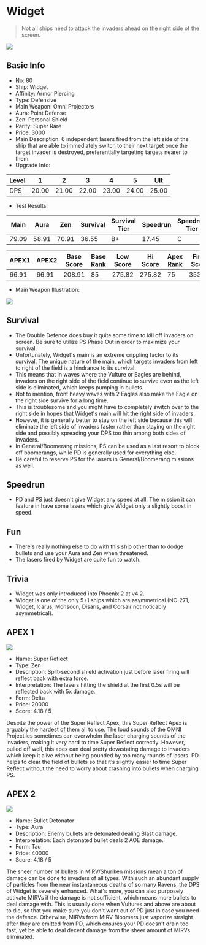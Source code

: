 # Widget

> Not all ships need to attack the invaders ahead on the right side of the screen.

<img src="/ships/ship_80.png" style={{zoom:1}}/>

## Basic Info

- No: 80
- Ship: Widget
- Affinity: Armor Piercing
- Type: Defensive
- Main Weapon: Omni Projectors
- Aura: Point Defense
- Zen: Personal Shield
- Rarity: Super Rare
- Price: 3000
- Main Description: 6 independent lasers fired from the left side of the ship that are able to immediately switch to their next target once the target invader is destroyed, preferentially targeting targets nearer to them.
- Upgrade Info: 

| Level | 1 | 2 | 3 | 4 | 5 | Ult |
|--|--|--|--|--|--|--|
| DPS | 20.00 | 21.00 | 22.00 | 23.00 | 24.00 | 25.00 |

- Test Results: 

| Main | Aura | Zen | Survival | Survival Tier | Speedrun | Speedrun Tier | Fun | Fun Tier |
|--|--|--|--|--|--|--|--|--|
| 79.09 | 58.91 | 70.91 | 36.55 | B+ | 17.45 | C | 24.00 | C- |

| APEX1 | APEX2 | Base Score | Base Rank | Low Score | Hi Score | Apex Rank | Final Score | FinalRank |
|--|--|--|--|--|--|--|--|--|
| 66.91 | 66.91 | 208.91 | 85 | 275.82 | 275.82 | 75 | 353.82 | 77 |

- Main Weapon Illustration:

<img src="/illustration/main_80.gif" style={{zoom:1}}/>

## Survival

- The Double Defence does buy it quite some time to kill off invaders on screen. Be sure to utilize PS Phase Out in order to maximize your survival.
- Unfortunately, Widget's main is an extreme crippling factor to its survival. The unique nature of the main, which targets invaders from left to right of the field is a hindrance to its survival.
- This means that in waves where the Vulture or Eagles are behind, invaders on the right side of the field continue to survive even as the left side is eliminated, which keeps pumping in bullets.
- Not to mention, front heavy waves with 2 Eagles also make the Eagle on the right side survive for a long time.
- This is troublesome and you might have to completely switch over to the right side in hopes that Widget's main will hit the right side of invaders.
- However, it is generally better to stay on the left side because this will eliminate the left side of invaders faster rather than staying on the right side and possibly spreading your DPS too thin among both sides of invaders.
- In General/Boomerang missions, PS can be used as a last resort to block off boomerangs, while PD is generally used for everything else.
- Be careful to reserve PS for the lasers in General/Boomerang missions as well.

## Speedrun

- PD and PS just doesn't give Widget any speed at all. The mission it can feature in have some lasers which give Widget only a slightly boost in speed.

## Fun

- There's really nothing else to do with this ship other than to dodge bullets and use your Aura and Zen when threatened.
- The lasers fired by Widget are quite fun to watch.

## Trivia

- Widget was only introduced into Phoenix 2 at v4.2.
- Widget is one of the only 5+1 ships which are asymmetrical (NC-271, Widget, Icarus, Monsoon, Disaris, and Corsair not noticably asymmetrical).

## APEX 1

<img src="/ships/ship_80_apex_1.png" style={{zoom:1}}/>

- Name: Super Reflect
- Type: Zen
- Description: Split-second shield activation just before laser firing will reflect back with extra force.
- Interpretation: The lasers hitting the shield at the first 0.5s will be reflected back with 5x damage.
- Form: Delta
- Price: 20000
- Score: 4.18 / 5

Despite the power of the Super Reflect Apex, this Super Reflect Apex is arguably the hardest of them all to use. The loud sounds of the OMNI Projectiles sometimes can overwhelm the laser charging sounds of the invaders, making it very hard to time Super Reflect correctly. However, pulled off well, this apex can deal pretty devastating damage to invaders which keep it alive without being pounded by too many rounds of lasers. PD helps to clear the field of bullets so that it’s slightly easier to time Super Reflect without the need to worry about crashing into bullets when charging PS.

## APEX 2

<img src="/ships/ship_80_apex_2.png" style={{zoom:1}}/>

- Name: Bullet Detonator
- Type: Aura
- Description: Enemy bullets are detonated dealing Blast damage.
- Interpretation: Each detonated bullet deals 2 AOE damage.
- Form: Tau
- Price: 40000
- Score: 4.18 / 5

The sheer number of bullets in MIRV/Shuriken missions mean a ton of damage can be done to invaders of all types. With such an abundant supply of particles from the near instantaneous deaths of so many Ravens, the DPS of Widget is severely enhanced. What's more, you can also purposely activate MIRVs if the damage is not sufficient, which means more bullets to deal damage with. This is usually done when Vultures and above are about to die, so that you make sure you don't want out of PD just in case you need the defence. Otherwise, MIRVs from MIRV Bloomers just vaporize straight after they are emitted from PD, which ensures your PD doesn't drain too fast, yet be able to deal decent damage from the sheer amount of MIRVs eliminated.
